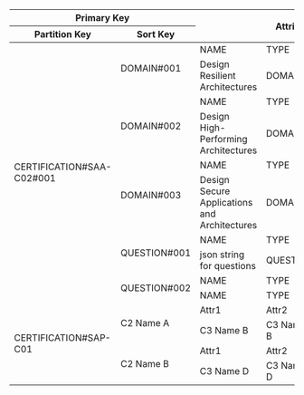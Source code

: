 <table>
    <thead>
        <tr>
            <th colspan=2>Primary Key</th>
            <th rowspan=2 colspan=3>Attributes</th>
        </tr>
        <tr>
            <th>Partition Key</th>
            <th>Sort Key</th>
        </tr>
    </thead>
    <tbody>
        <!-- Start of CERTIFICATION#SAA-C02 -->
        <tr>
            <td rowspan=10>CERTIFICATION#SAA-C02#001</td> <!-- PK -->
            <td rowspan=2>DOMAIN#001</td>                 <!-- SK -->           
            <td>NAME</td>
            <td>TYPE</td>       
            <td>CATEGORY</td>   
            <td>LEVEL</td>      
            <td>DOMAIN</td> 
            <td>LSI_TYPE_DOMAIN</td> <!-- LSI -->    
            <td>LSI_TYPE_DOMAIN_LEVEL</td> <!-- LSI -->
            <td>LSI_TYPE_DOMAIN_CATEGORY</td> <!-- LSI -->
            <td>LSI_TYPE_DOMAIN_CATEGORY_LEVEL</td> <!-- LSI -->
            <td>LSI_TYPE_CATEGORY</td> <!-- LSI -->
        </tr>
        <tr>            
            <td>Design Resilient Architectures</td>
            <td>DOMAIN</td>
            <td>dummy category</td>
            <td>000</td>      
            <td>000</td> 
            <td>LSI_TYPE_DOMAIN</td> <!-- LSI -->    
            <td>LSI_TYPE_DOMAIN_LEVEL</td> <!-- LSI -->
            <td>LSI_TYPE_DOMAIN_CATEGORY</td> <!-- LSI -->
            <td>LSI_TYPE_DOMAIN_CATEGORY_LEVEL</td> <!-- LSI -->
            <td>LSI_TYPE_CATEGORY</td> <!-- LSI -->
        </tr>
        <tr>
            <td rowspan=2>DOMAIN#002</td>
            <td>NAME</td>
            <td>TYPE</td>
            <td>CATEGORY</td>
            <td>LEVEL</td>      
            <td>DOMAIN</td> 
            <td>LSI_TYPE_DOMAIN</td> <!-- LSI -->    
            <td>LSI_TYPE_DOMAIN_LEVEL</td> <!-- LSI -->
            <td>LSI_TYPE_DOMAIN_CATEGORY</td> <!-- LSI -->
            <td>LSI_TYPE_DOMAIN_CATEGORY_LEVEL</td> <!-- LSI -->
            <td>LSI_TYPE_CATEGORY</td> <!-- LSI -->
        </tr>
        <tr>
            <td>Design High-Performing Architectures</td>
            <td>DOMAIN</td>
            <td>dummy_category</td>
            <td>000</td>      
            <td>000</td> 
            <td>LSI_TYPE_DOMAIN</td> <!-- LSI -->    
            <td>LSI_TYPE_DOMAIN_LEVEL</td> <!-- LSI -->
            <td>LSI_TYPE_DOMAIN_CATEGORY</td> <!-- LSI -->
            <td>LSI_TYPE_DOMAIN_CATEGORY_LEVEL</td> <!-- LSI -->
            <td>LSI_TYPE_CATEGORY</td> <!-- LSI -->
        </tr>
        <tr>
            <td rowspan=2>DOMAIN#003</td>
            <td>NAME</td>
            <td>TYPE</td>
            <td>CATEGORY</td>
            <td>LEVEL</td>      
            <td>DOMAIN</td> 
            <td>LSI_TYPE_DOMAIN</td> <!-- LSI -->    
            <td>LSI_TYPE_DOMAIN_LEVEL</td> <!-- LSI -->
            <td>LSI_TYPE_DOMAIN_CATEGORY</td> <!-- LSI -->
            <td>LSI_TYPE_DOMAIN_CATEGORY_LEVEL</td> <!-- LSI -->
            <td>LSI_TYPE_CATEGORY</td> <!-- LSI -->
        </tr>
        <tr>
            <td>Design Secure Applications and Architectures</td>
            <td>DOMAIN</td>
            <td>category</td>
            <td>LEVEL</td>      
            <td>DOMAIN</td> 
            <td>LSI_TYPE_DOMAIN</td> <!-- LSI -->    
            <td>LSI_TYPE_DOMAIN_LEVEL</td> <!-- LSI -->
            <td>LSI_TYPE_DOMAIN_CATEGORY</td> <!-- LSI -->
            <td>LSI_TYPE_DOMAIN_CATEGORY_LEVEL</td> <!-- LSI -->
            <td>LSI_TYPE_CATEGORY</td> <!-- LSI -->
        </tr>
        <tr>
            <td rowspan=2>QUESTION#001</td>            
            <td>NAME</td>
            <td>TYPE</td>
            <td>CATEGORY</td>
            <td>LEVEL</td>      
            <td>DOMAIN</td> 
            <td>LSI_TYPE_DOMAIN</td> <!-- LSI -->    
            <td>LSI_TYPE_DOMAIN_LEVEL</td> <!-- LSI -->
            <td>LSI_TYPE_DOMAIN_CATEGORY</td> <!-- LSI -->
            <td>LSI_TYPE_DOMAIN_CATEGORY_LEVEL</td> <!-- LSI -->
            <td>LSI_TYPE_CATEGORY</td> <!-- LSI -->
        </tr>
        <tr>
            <td>json string for questions</td>
            <td>QUESTION</td>       <!-- type -->
            <td>C001</td>           <!-- category -->
            <td>L100</td>           <!-- level -->    
            <td>D001</td>           <!-- domain -->
            <td>QUESTION_D001</td>  <!-- lsi_type_domain -->    
            <td>QUESTION_D001_L001</td>     <!-- lsi_type_domain_level -->
            <td>QUESTION_D001_C001</td>     <!-- lsi_type_domain_category -->
            <td>QUESTION_D001_C001_100</td> <!-- lsi_type_domain_category_level -->
            <td>QUESTION_C001</td>          <!-- lsi_type_category -->
        </tr>
        <tr>
            <td rowspan=2>QUESTION#002</td>            
            <td>NAME</td>
            <td>TYPE</td>
            <td>CATEGORY</td>
            <td>LEVEL</td>      
            <td>DOMAIN</td> 
            <td>LSI_TYPE_DOMAIN</td> <!-- LSI -->    
            <td>LSI_TYPE_DOMAIN_LEVEL</td> <!-- LSI -->
            <td>LSI_TYPE_DOMAIN_CATEGORY</td> <!-- LSI -->
            <td>LSI_TYPE_DOMAIN_CATEGORY_LEVEL</td> <!-- LSI -->
            <td>LSI_TYPE_CATEGORY</td> <!-- LSI -->
        </tr>
        <tr>
            <td>NAME</td>
            <td>TYPE</td>
            <td>CATEGORY</td>
            <td>LEVEL</td>      
            <td>DOMAIN</td> 
            <td>LSI_TYPE_DOMAIN</td> <!-- LSI -->    
            <td>LSI_TYPE_DOMAIN_LEVEL</td> <!-- LSI -->
            <td>LSI_TYPE_DOMAIN_CATEGORY</td> <!-- LSI -->
            <td>LSI_TYPE_DOMAIN_CATEGORY_LEVEL</td> <!-- LSI -->
            <td>LSI_TYPE_CATEGORY</td> <!-- LSI -->
        </tr>
        <!-- End of CERTIFICATION#SAA-C02 -->
        <!-- Start of CERTIFICATION#SAP-C01 -->
        <tr>
            <td rowspan=4>CERTIFICATION#SAP-C01</td>
            <td rowspan=2>C2 Name A</td>
            <td>Attr1</td>
            <td>Attr2</td>
            <td>Attr3</td>
        </tr>
        <tr>
            <td>C3 Name B</td>
            <td>C3 Name B</td>
            <td>C3 Name B</td>
        </tr>
        <tr>
            <td rowspan=2>C2 Name B</td>
            <td>Attr1</td>
            <td>Attr2</td>
            <td>Attr3</td>
        </tr>
        <tr>
            <td>C3 Name D</td>
            <td>C3 Name D</td>
            <td>C3 Name D</td>
        </tr>
        <!-- End of CERTIFICATION#SAP-C01 -->
    </tbody>
</table>